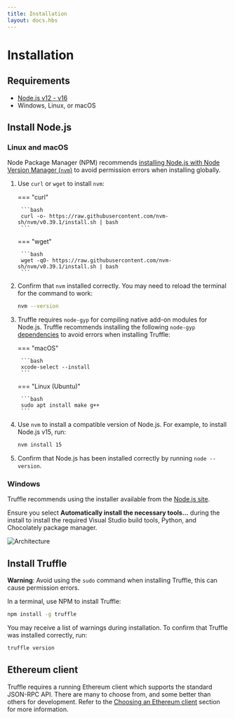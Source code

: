 ```yaml
---
title: Installation
layout: docs.hbs
---
```

# Installation

## Requirements

* [Node.js v12 - v16](#install-nodejs)
* Windows, Linux, or macOS

## Install Node.js

### Linux and macOS

Node Package Manager (NPM) recommends [installing Node.js with Node Version Manager (`nvm`)](https://node.dev/post/installing-node-js-tutorial-using-nvm-on-mac-os-x-and-ubuntu)
to avoid permission errors when installing globally.

1. Use `curl` or `wget` to install `nvm`:

    === "curl"

        ```bash
        curl -o- https://raw.githubusercontent.com/nvm-sh/nvm/v0.39.1/install.sh | bash
        ```

    === "wget"

        ```bash
        wget -qO- https://raw.githubusercontent.com/nvm-sh/nvm/v0.39.1/install.sh | bash
        ```

1. Confirm that `nvm` installed correctly. You may need to reload the terminal for
    the command to work:

    ```bash
    nvm --version
    ```
 

1. Truffle requires `node-gyp` for compiling native add-on modules for Node.js. 
    Truffle recommends installing the following `node-gyp` [dependencies](https://github.com/nodejs/node-gyp) to avoid errors when installing Truffle:

    === "macOS"

        ```bash
        xcode-select --install
        ```

    === "Linux (Ubuntu)"

        ```bash
        sudo apt install make g++
        ```

1. Use `nvm` to install a compatible version of Node.js. For example, to install Node.js v15, run:

    ```bash
    nvm install 15
    ```

1. Confirm that Node.js has been installed correctly by running `node --version`.

### Windows

Truffle recommends using the installer available from the [Node.js site](https://nodejs.org/en/download/).

Ensure you select **Automatically install the necessary tools...** during the install to install the
required Visual Studio build tools, Python, and Chocolately package manager.

![Architecture](/img/docs/truffle/installation/windows-nodejs.png)

## Install Truffle


<p class="alert alert-warning">
<i class="far fa-exclamation-triangle"></i> <strong>Warning</strong>: Avoid using the <code>sudo</code> command when installing Truffle, this can cause permission errors.
</p>

In a terminal, use NPM to install Truffle:

```bash
npm install -g truffle
```

You may receive a list of warnings during installation. To confirm that Truffle was installed correctly,
run:

```bash
truffle version
```

## Ethereum client

Truffle requires a running Ethereum client which supports the standard JSON-RPC API.
There are many to choose from, and some better than others for development. Refer to the
[Choosing an Ethereum client](../reference/choosing-an-ethereum-client.md) section for more information.